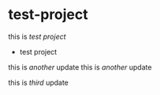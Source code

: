 # test-project


this is *test project*

- test project


this is *another* update
this is *another* update

this is *third* update